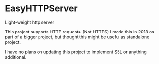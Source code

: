 # EasyHTTPServer
Light-weight http server

This project supports HTTP requests. (Not HTTPS)
I made this in 2018 as part of a bigger project, but thought this might be useful as standalone project.

I have no plans on updating this project to implement SSL or anything additional.
